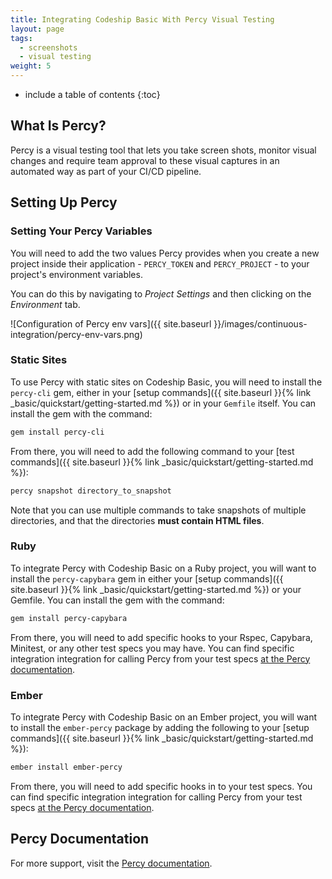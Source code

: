 ```yaml
---
title: Integrating Codeship Basic With Percy Visual Testing
layout: page
tags:
  - screenshots
  - visual testing
weight: 5
---
```


* include a table of contents
{:toc}

## What Is Percy?

Percy is a visual testing tool that lets you take screen shots, monitor visual changes and require team approval to these visual captures in an automated way as part of your CI/CD pipeline.

## Setting Up Percy

### Setting Your Percy Variables

You will need to add the two values Percy provides when you create a new project inside their application - `PERCY_TOKEN` and `PERCY_PROJECT` - to your project's environment variables.

You can do this by navigating to _Project Settings_ and then clicking on the _Environment_ tab.

![Configuration of Percy env vars]({{ site.baseurl }}/images/continuous-integration/percy-env-vars.png)


### Static Sites

To use Percy with static sites on Codeship Basic, you will need to install the `percy-cli` gem, either in your [setup commands]({{ site.baseurl }}{% link _basic/quickstart/getting-started.md %}) or in your `Gemfile` itself. You can install the gem with the command:

```bash
gem install percy-cli
```

From there, you will need to add the following command to your [test commands]({{ site.baseurl }}{% link _basic/quickstart/getting-started.md %}):

```bash
percy snapshot directory_to_snapshot
```

Note that you can use multiple commands to take snapshots of multiple directories, and that the directories **must contain HTML files**.

### Ruby

To integrate Percy with Codeship Basic on a Ruby project, you will want to install the `percy-capybara` gem in either your [setup commands]({{ site.baseurl }}{% link _basic/quickstart/getting-started.md %}) or your Gemfile. You can install the gem with the command:

```bash
gem install percy-capybara
```

From there, you will need to add specific hooks to your Rspec, Capybara, Minitest, or any other test specs you may have. You can find specific integration integration for calling Percy from your test specs [at the Percy documentation](https://percy.io/docs/clients/ruby/capybara-rails).

### Ember

To integrate Percy with Codeship Basic on an Ember project, you will want to install the `ember-percy` package by adding the following to your [setup commands]({{ site.baseurl }}{% link _basic/quickstart/getting-started.md %}):

```bash
ember install ember-percy
```

From there, you will need to add specific hooks in to your test specs. You can find specific integration integration for calling Percy from your test specs [at the Percy documentation](https://percy.io/docs/clients/javascript/ember).

## Percy Documentation

For more support, visit the [Percy documentation](https://percy.io/docs).

